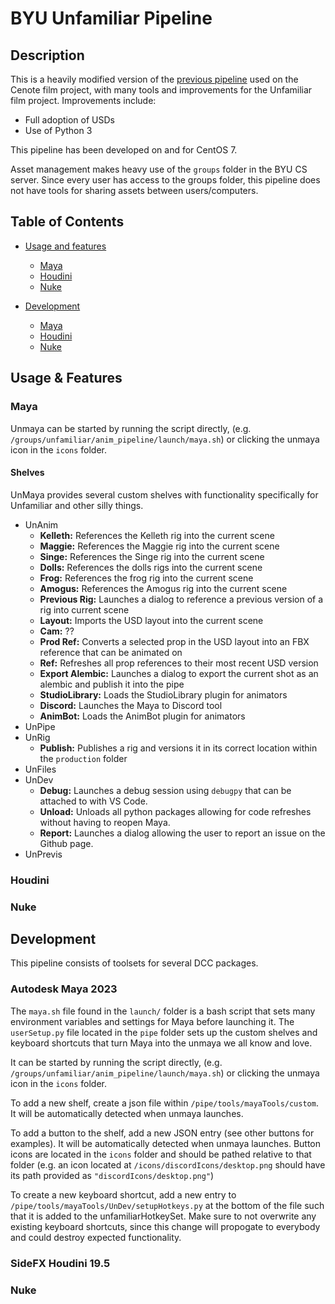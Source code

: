 # BYU Unfamiliar Pipeline

## Description
This is a heavily modified version of the [previous pipeline](https://github.com/smartins1234/BYU_anm_pipeline) used on the Cenote film project, with many tools and improvements for the Unfamiliar film project. Improvements include: 
- Full adoption of USDs
- Use of Python 3

This pipeline has been developed on and for CentOS 7.

Asset management makes heavy use of the `groups` folder in the BYU CS server. Since every user has access to the groups folder, this pipeline does not have tools for sharing assets between users/computers.

## Table of Contents
- [Usage and features](https://github.com/gabrieljreed/unfamiliar_pipe#usage--features)
  - [Maya](https://github.com/gabrieljreed/unfamiliar_pipe#maya)
  - [Houdini](https://github.com/gabrieljreed/unfamiliar_pipe#houdini)
  - [Nuke](https://github.com/gabrieljreed/unfamiliar_pipe#nuke)

- [Development](https://github.com/gabrieljreed/unfamiliar_pipe#development)
  - [Maya](https://github.com/gabrieljreed/unfamiliar_pipe#autodesk-maya-2023)
  - [Houdini](https://github.com/gabrieljreed/unfamiliar_pipe#sidefx-houdini-195)
  - [Nuke](https://github.com/gabrieljreed/unfamiliar_pipe#nuke-1)

## Usage & Features
### Maya
Unmaya can be started by running the script directly, (e.g. `/groups/unfamiliar/anim_pipeline/launch/maya.sh`) or clicking the unmaya icon in the `icons` folder.
#### Shelves
UnMaya provides several custom shelves with functionality specifically for Unfamiliar and other silly things.
- UnAnim
  - **Kelleth:** References the Kelleth rig into the current scene
  - **Maggie:** References the Maggie rig into the current scene
  - **Singe:** References the Singe rig into the current scene
  - **Dolls:** References the dolls rigs into the current scene
  - **Frog:** References the frog rig into the current scene
  - **Amogus:** References the Amogus rig into the current scene
  - **Previous Rig:** Launches a dialog to reference a previous version of a rig into current scene
  - **Layout:** Imports the USD layout into the current scene
  - **Cam:** ??
  - **Prod Ref:** Converts a selected prop in the USD layout into an FBX reference that can be animated on
  - **Ref:** Refreshes all prop references to their most recent USD version
  - **Export Alembic:** Launches a dialog to export the current shot as an alembic and publish it into the pipe
  - **StudioLibrary:** Loads the StudioLibrary plugin for animators
  - **Discord:** Launches the Maya to Discord tool
  - **AnimBot:** Loads the AnimBot plugin for animators
- UnPipe
- UnRig
  - **Publish:** Publishes a rig and versions it in its correct location within the `production` folder
- UnFiles
- UnDev
  - **Debug:** Launches a debug session using `debugpy` that can be attached to with VS Code. 
  - **Unload:** Unloads all python packages allowing for code refreshes without having to reopen Maya.
  - **Report:** Launches a dialog allowing the user to report an issue on the Github page. 
- UnPrevis

### Houdini


### Nuke



## Development
This pipeline consists of toolsets for several DCC packages. 

### Autodesk Maya 2023
The `maya.sh` file found in the `launch/` folder is a bash script that sets many environment variables and settings for Maya before launching it. 
The `userSetup.py` file located in the `pipe` folder sets up the custom shelves and keyboard shortcuts that turn Maya into the unmaya we all know and love.

It can be started by running the script directly, (e.g. `/groups/unfamiliar/anim_pipeline/launch/maya.sh`) or clicking the unmaya icon in the `icons` folder.

To add a new shelf, create a json file within `/pipe/tools/mayaTools/custom`. It will be automatically detected when unmaya launches. 

To add a button to the shelf, add a new JSON entry (see other buttons for examples). It will be automatically detected when unmaya launches. Button icons are located in the `icons` folder and should be pathed relative to that folder (e.g. an icon located at `/icons/discordIcons/desktop.png` should have its path provided as `"discordIcons/desktop.png"`)

To create a new keyboard shortcut, add a new entry to `/pipe/tools/mayaTools/UnDev/setupHotkeys.py` at the bottom of the file such that it is added to the unfamiliarHotkeySet. Make sure to not overwrite any existing keyboard shortcuts, since this change will propogate to everybody and could destroy expected functionality.

### SideFX Houdini 19.5

### Nuke